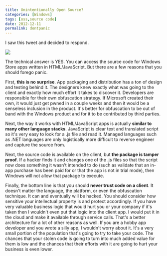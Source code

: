```yaml
---
title: Unintentionally Open Source?
categories: [Windows]
tags: [oss,source code]
date: 2012-12-11
permalink: dontpanic
---
```


I saw this tweet and decided to respond.

![](/files/dontpanic_01.png)

The technical answer is YES. You can access the source code for Windows Store apps written in HTML/JavaScript. But there are a few reasons that you should forego panic.

First, **this is no surprise**. App packaging and distribution has a ton of design and testing behind it. The designers knew exactly what was going to the client and exactly how much effort it takes to discover it. Developers are responsible for their own obfuscation strategy. If Microsoft created their own, it would just get pwned in a couple weeks and then it would be a senseless inclusion in the product. It&#39;s better for obfuscation to be out of band with the Windows product and for it to be contributed by third parties.

Next, the way it works with HTML/JavaScript apps is actually **similar to many other language stacks**. JavaScript is clear text and translated script so it&#39;s very easy to look for a .js file and read it. Managed languages such as .NET languages are only logistically more difficult to reverse engineer and capture the source from.

Next, the source code is available on the client, but **the package is tamper proof**. If a hacker finds it and changes one of the .js files so that the script now does something it wasn&#39;t intended to do (such as validate that an in-app purchase has been paid for or that the app is not in trial mode), then Windows will not allow that package to execute.

Finally, the bottom line is that you should **never trust code on a client**. It doesn&#39;t matter the language, the platform, or even the obfuscation technique. It can and eventually will be hacked. You should consider how sensitive your intellectual property is and protect accordingly. If you have very valuable business logic that would hurt you or your company if it&#39;s taken then I wouldn&#39;t even put that logic into the client app. I would put it in the cloud and make it available through service calls. That&#39;s a better architecture for a lot of other reasons as well. If you are a hobby app developer and you wrote a silly app, I wouldn&#39;t worry about it. It&#39;s a very small portion of the population that&#39;s going to try to take your code. The chances that your stolen code is going to turn into much added value for them is low and the chances that their efforts with it are going to hurt your business is even lower.